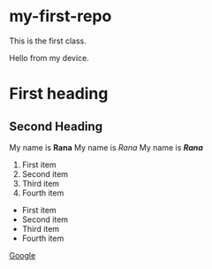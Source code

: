 # my-first-repo

This is the first class. 

Hello from my device.

# First heading
## Second Heading 


My name is **Rana** 
My name is *Rana*
My name is ***Rana***


1. First item
2. Second item
3. Third item
4. Fourth item

* First item
* Second item
* Third item
* Fourth item


[Google](https://www.google.com)